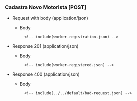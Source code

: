 ### Cadastra Novo Motorista [POST]

+ Request with body (application/json)

    + Body

            <!-- include(worker-registration.json) -->

+ Response 201 (application/json)

    + Body

            <!-- include(worker-registered.json) -->

+ Response 400 (application/json)

    + Body

            <!-- include(../../default/bad-request.json) -->
